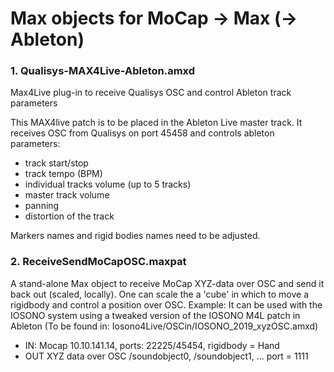 # Max objects for MoCap -> Max (-> Ableton)

### 1. Qualisys-MAX4Live-Ableton.amxd
Max4Live plug-in to receive Qualisys OSC and control Ableton track parameters

This MAX4live patch is to be placed in the Ableton Live master track.
It receives OSC from Qualisys on port 45458 and controls ableton parameters:
- track start/stop
- track tempo (BPM)
- individual tracks volume (up to 5 tracks)
- master track volume
- panning 
- distortion of the track

Markers names and rigid bodies names need to be adjusted.

### 2. ReceiveSendMoCapOSC.maxpat
A stand-alone Max object to receive MoCap XYZ-data over OSC and send it back out (scaled, locally).
One can scale the a 'cube' in which to move a rigidbody and control a position over OSC.
Example: It can be used with the IOSONO system using a tweaked version of the IOSONO M4L patch in Ableton (To be found in: Iosono4Live/OSCin/IOSONO_2019_xyzOSC.amxd)

- IN: Mocap 10.10.141.14, ports: 22225/45454, rigidbody = Hand
- OUT XYZ data over OSC /soundobject0, /soundobject1, ... port = 1111
